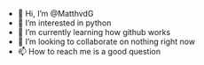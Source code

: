 - 👋 Hi, I’m @MatthvdG
- 👀 I’m interested in python 
- 🌱 I’m currently learning how github works
- 💞️ I’m looking to collaborate on nothing right now
- 📫 How to reach me is a good question

<!---
MatthvdG/MatthvdG is a ✨ special ✨ repository because its `README.md` (this file) appears on your GitHub profile.
You can click the Preview link to take a look at your changes.
--->
